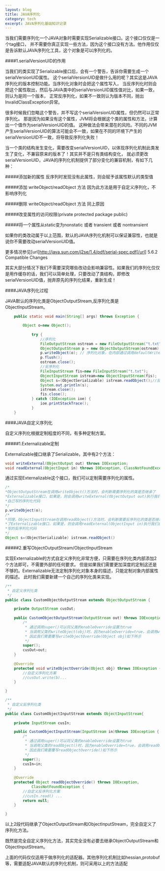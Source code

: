 ```yaml
---
layout: blog
title: JAVA序列化
category: tech
excerpt: JAVA序列化基础知识记录
---
```



当我们需要序列化一个JAVA对象时需要实现Serializable接口。这个接口仅仅是一个tag接口，
并不需要你真正实现一些方法，因为这个接口没有方法。他作用仅仅是告诉默认JAVA序列化工具，这个对象是可以序列化的。

####1.serialVersionUID的作用

当我们的类实现了Serializable接口后，会有一个警告，告诉你需要生成一个serialVersionUID属性。
这个serialVersionUID是做什么用的呢？其实这是JAVA序列化的版本控制功能。当序列化对象时会把这个属性写入，
当反序列化时则会把这个属性取出，然后与JAVA类中的serialVersionUID属性值对比，如果一致，则认为是同一个版本，
正常反序列化，如果不一致则认为版本不同，抛出InvalidClassException异常。

很多时候我们忽略这个警告，并不写这个serialVersionUID属性，但仍然可以正常序列化。
那是因为如果没有这个属性，JVM将会根据这个类的属性和方法，计算出一个值作为serialVersionUID的值。
这种做法会带来潜在的风险。不同的JVM产生serialVersionUID的算法可能会不一致，如果在不同的环境下产生的serialVersionUID不一致，将导致反序列化失败！

当一个类的结构发生变化，需要改变serialVersionUID，以体现序列化机制此类发生了变化，不兼容原来的版本了！其实并不是只有类结构变化，
就必须更改serialVersionUID，JAVA的序列化机制提供了部分变化的兼容机制，有如下几种：

#####添加新的属性 反序列时发现没有此属性，则会赋予该属性默认的类型值

#####添加 writeObject/readObject 方法 因为此方法是用于自定义序列化，不影响序列化

#####删除 writeObject/readObject 方法 同上原因

#####改变属性的访问权限(private protected package public)

#####将一个属性从static变为nonstatic 或者 transient 或者 nontransient

如果你的类改动属于以上范围，默认的JAVA序列化机制可以保证兼容性，也就是说你不需要改动serialVersionUID值。

更多情况参见[url]http://java.sun.com/j2se/1.4/pdf/serial-spec.pdf[/url] 5.6.2 Compatible Changes

其实大部分情况下我们不需要深究哪些改动会影响兼容性。如果我们的序列化仅仅是用作缓存的话，我们可以简单处理，只要改动了类结构，即修改serialVersionUID值，抛弃原先的序列化结果，重新生成！

####JAVA序列化过程

JAVA默认的序列化类是ObjectOutputStream,反序列化类是ObjectInputStream。

```java
	public static void main(String[] args) throws Exception {

		Object o=new Object();
		
			try {
				//序列化
				FileOutputStream ostream = new FileOutputStream("t.txt");
				ObjectOutputStream p = new ObjectOutputStream(ostream);
				p.writeObject(o); // 序列化对象，在内部通过调用defaultWriteFields(Object obj, ObjectStreamClass desc)来序列化对象的所有属性。
				p.flush();
				ostream.close();
				//反序列化
				FileInputStream fis=new FileInputStream("t.txt");
				ObjectInputStream istream=new ObjectInputStream(fis);
				Object s=(ObjectSerializable) istream.readObject();//反序列化对象，内部调用defaultReadFields(Object obj, ObjectStreamClass desc)来反序列化所有属性
				System.out.println(s);
				istream.close();
				fis.close();
			} catch (IOException ioe) {
				ioe.printStackTrace();
			}
	}
```
 
####JAVA自定义序列化

自定义序列化根据定制程度的不同，有多种定制方案。

#####1.Externalizable定制

Externalizable接口继承了Serializable，其中有2个方法：

```java
void writeExternal(ObjectOutput out) throws IOException;
void readExternal(ObjectInput in) throws IOException, ClassNotFoundException;
```

通过实现Externalizable这个接口，我们可以定制需要序列化的属性。

```java
/*
*ObjectOutputStream在调用writeObject()方法时，会判断需要序列化的类是否继承了
*Externalizable接口，如果是，则会调用writeExternal(ObjectOutput out)执行我们
*自己写的序列化代码
*/
p.writeObject(o); 
/*
*同理，ObjectInputStream在调用readObject()方法时，会判断需要反序列化的类是否继承
*了Externalizable接口，如果是，则会调用readExternal(ObjectInput in)执行我们自己
*写的反序列化代码
*/
Object s=(ObjectSerializable) istream.readObject()
```

#####2.重写ObjectOutputStream/ObjectInputStream

实现Externalizable的方式自定义序列化非常方便，只需要在序列化类内部添加2个方法即可，不需要外部的任何要求。
但是如果我们需要更加深度的定制这还是不够的。Externalizable无法定制序列化对象本身的描述，只能定制对象内部属性的描述。
此时我们需要新建一个自己的序列化类来实现。

```java
/**
 * 自定义序列化类
 */
public class CustomObjectOutputStream extends ObjectOutputStream {

	private OutputStream cusOut;
	
	public CustomObjectOutputStream(OutputStream out) throws IOException{
		/*
		 * 通过调用super()可以将父类的enableOverride设置为true
		 * 当调用父类的writeObject(obj)时，因为enableOverride=true，会调用writeObjectOverride(Object obj)方法
		 * 因此我们需要覆写writeObjectOverride(Object obj)如下所示
		 */
		super();
		cusOut=out;
	}
	
	@Override
	protected void writeObjectOverride(Object obj) throws IOException {
		//自定义序列化方案
		//cusOut.write(b)...
	}

}
```
```java
/**
 * 自定义反序列化类
 */
public class CustomObjectInputStream extends ObjectInputStream{
	
	private InputStream cusIn;

	public CustomObjectInputStream(InputStream in)throws IOException {
		/*
		 * 通过调用super()可以将父类的enableOverride设置为true
		 * 当调用父类的readObject()时，因为enableOverride=true，会调用readObjectOverride()方法
		 * 因此我们需要覆写readObjectOverride()如下所示
		 */
		super();
		cusIn=in;
	}
	
	@Override
	protected Object readObjectOverride() throws IOException,
			ClassNotFoundException {
		//自定义反序列化方案
		//cusIn.read() ...
		return null;
	}

}
```
以上2段代码继承了ObjectOutputStream和ObjectInputStream，完全自定义了序列化方法。

既然是完全自定义序列化方法，其实完全没有必要去继承ObjectOutputStream和ObjectInputStream。

上面的代码仅仅适用于做序列化的适配器。其他序列化机制比如hessian,protobuf等，需要适配JAVA默认的序列化机制，则可采用以上的方法适配
